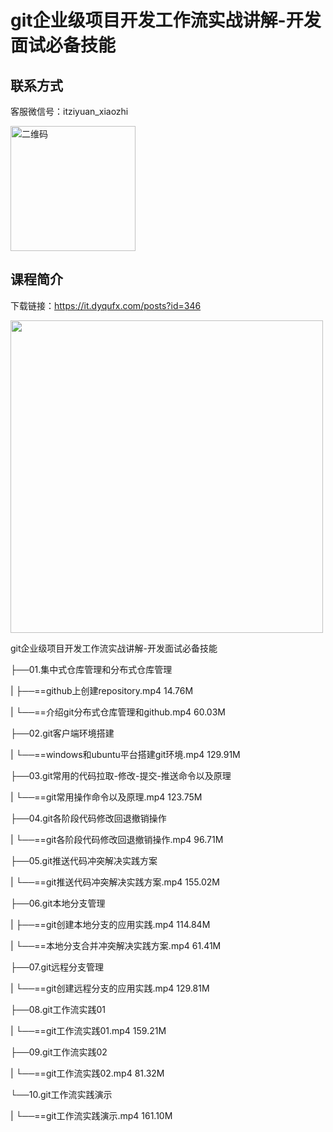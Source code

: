# git企业级项目开发工作流实战讲解-开发面试必备技能

## 联系方式

客服微信号：itziyuan_xiaozhi

<img src="https://ziyuanyun.oss-cn-guangzhou.aliyuncs.com/common/20240614073449/666b82192834a.jpg" width="200" height="200" alt="二维码">

## 课程简介

下载链接：https://it.dyqufx.com/posts?id=346

<img src="https://ziyuanyun.oss-cn-guangzhou.aliyuncs.com/yun/20240515151832/664461c849bbf.jpg" width="500" alt="">

  git企业级项目开发工作流实战讲解-开发面试必备技能



 ├──01.集中式仓库管理和分布式仓库管理

 | ├──==github上创建repository.mp4 14.76M

 | └──==介绍git分布式仓库管理和github.mp4 60.03M

 ├──02.git客户端环境搭建

 | └──==windows和ubuntu平台搭建git环境.mp4 129.91M

 ├──03.git常用的代码拉取-修改-提交-推送命令以及原理

 | └──==git常用操作命令以及原理.mp4 123.75M

 ├──04.git各阶段代码修改回退撤销操作

 | └──==git各阶段代码修改回退撤销操作.mp4 96.71M

 ├──05.git推送代码冲突解决实践方案

 | └──==git推送代码冲突解决实践方案.mp4 155.02M

 ├──06.git本地分支管理

 | ├──==git创建本地分支的应用实践.mp4 114.84M

 | └──==本地分支合并冲突解决实践方案.mp4 61.41M

 ├──07.git远程分支管理

 | └──==git创建远程分支的应用实践.mp4 129.81M

 ├──08.git工作流实践01

 | └──==git工作流实践01.mp4 159.21M

 ├──09.git工作流实践02

 | └──==git工作流实践02.mp4 81.32M

 └──10.git工作流实践演示

 | └──==git工作流实践演示.mp4 161.10M

  